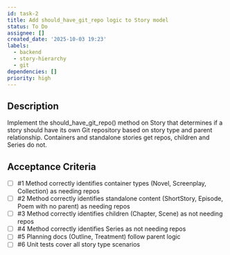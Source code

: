 ```yaml
---
id: task-2
title: Add should_have_git_repo logic to Story model
status: To Do
assignee: []
created_date: '2025-10-03 19:23'
labels:
  - backend
  - story-hierarchy
  - git
dependencies: []
priority: high
---
```


## Description

<!-- SECTION:DESCRIPTION:BEGIN -->
Implement the should_have_git_repo() method on Story that determines if a story should have its own Git repository based on story type and parent relationship. Containers and standalone stories get repos, children and Series do not.
<!-- SECTION:DESCRIPTION:END -->

## Acceptance Criteria
<!-- AC:BEGIN -->
- [ ] #1 Method correctly identifies container types (Novel, Screenplay, Collection) as needing repos
- [ ] #2 Method correctly identifies standalone content (ShortStory, Episode, Poem with no parent) as needing repos
- [ ] #3 Method correctly identifies children (Chapter, Scene) as not needing repos
- [ ] #4 Method correctly identifies Series as not needing repos
- [ ] #5 Planning docs (Outline, Treatment) follow parent logic
- [ ] #6 Unit tests cover all story type scenarios
<!-- AC:END -->

